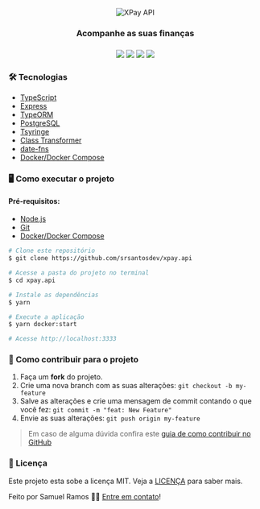 <p align="center">
  <img src="https://user-images.githubusercontent.com/40436472/117244418-593f5f80-ae0f-11eb-9c80-1db0251eb6df.png" alt="XPay API" />
</p>

<h3 align="center">
  Acompanhe as suas finanças
</h3>

<h3 align="center">
  <img src="https://img.shields.io/github/languages/count/srsantosdev/xpay.api?style=plastic">
  <img src="https://img.shields.io/github/repo-size/srsantosdev/xpay.api?style=plastic">
  <img src="https://img.shields.io/badge/made%20by-srsantosdev-green?style=plastic">
  <img src="https://img.shields.io/github/last-commit/srsantosdev/xpay.api?style=plastic">
</h3>

### 🛠 Tecnologias

- [TypeScript](https://www.typescriptlang.org)
- [Express](https://expressjs.com)
- [TypeORM](https://typeorm.io)
- [PostgreSQL](https://www.postgresql.org)
- [Tsyringe](https://github.com/microsoft/tsyringe)
- [Class Transformer](https://github.com/typestack/class-transformer)
- [date-fns](https://date-fns.org)
- [Docker/Docker Compose](https://www.docker.com)

### 🖥️ Como executar o projeto

#### Pré-requisitos: 
- [Node.js](https://nodejs.org/en/)
- [Git](https://git-scm.com/)
- [Docker/Docker Compose](https://www.docker.com)

```bash
# Clone este repositório
$ git clone https://github.com/srsantosdev/xpay.api

# Acesse a pasta do projeto no terminal
$ cd xpay.api

# Instale as dependências
$ yarn

# Execute a aplicação
$ yarn docker:start

# Acesse http://localhost:3333
```

### 🤔 Como contribuir para o projeto

1. Faça um **fork** do projeto.
2. Crie uma nova branch com as suas alterações: `git checkout -b my-feature`
3. Salve as alterações e crie uma mensagem de commit contando o que você fez: `git commit -m "feat: New Feature"`
4. Envie as suas alterações: `git push origin my-feature`
> Em caso de alguma dúvida confira este [guia de como contribuir no GitHub](https://github.com/firstcontributions/first-contributions)

### 📝 Licença

Este projeto esta sobe a licença MIT. Veja a [LICENÇA](https://opensource.org/licenses/MIT) para saber mais.

Feito por Samuel Ramos 👋🏽 [Entre em contato](https://www.linkedin.com/in/srsantosdev/)!
